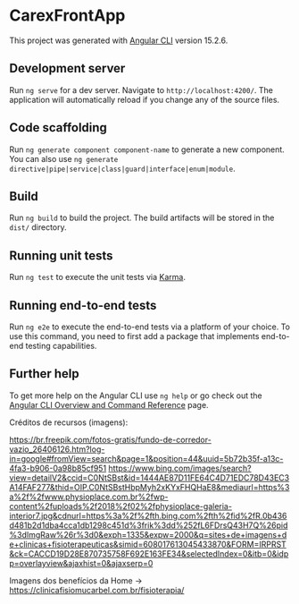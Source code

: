 # CarexFrontApp

This project was generated with [Angular CLI](https://github.com/angular/angular-cli) version 15.2.6.

## Development server

Run `ng serve` for a dev server. Navigate to `http://localhost:4200/`. The application will automatically reload if you change any of the source files.

## Code scaffolding

Run `ng generate component component-name` to generate a new component. You can also use `ng generate directive|pipe|service|class|guard|interface|enum|module`.

## Build

Run `ng build` to build the project. The build artifacts will be stored in the `dist/` directory.

## Running unit tests

Run `ng test` to execute the unit tests via [Karma](https://karma-runner.github.io).

## Running end-to-end tests

Run `ng e2e` to execute the end-to-end tests via a platform of your choice. To use this command, you need to first add a package that implements end-to-end testing capabilities.

## Further help

To get more help on the Angular CLI use `ng help` or go check out the [Angular CLI Overview and Command Reference](https://angular.io/cli) page.


Créditos de recursos (imagens):

https://br.freepik.com/fotos-gratis/fundo-de-corredor-vazio_26406126.htm?log-in=google#fromView=search&page=1&position=44&uuid=5b72b35f-a13c-4fa3-b906-0a98b85cf951
https://www.bing.com/images/search?view=detailV2&ccid=C0NtSBst&id=1444AE87D11FE64C4D71EDC78D43EC3A14FAF277&thid=OIP.C0NtSBstHbpMyh2xKYxFHQHaE8&mediaurl=https%3a%2f%2fwww.physioplace.com.br%2fwp-content%2fuploads%2f2018%2f02%2fphysioplace-galeria-interior7.jpg&cdnurl=https%3a%2f%2fth.bing.com%2fth%2fid%2fR.0b436d481b2d1dba4cca1db1298c451d%3frik%3dd%252fL6FDrsQ43H7Q%26pid%3dImgRaw%26r%3d0&exph=1335&expw=2000&q=sites+de+imagens+de+clinicas+fisioterapeuticas&simid=608017613045433870&FORM=IRPRST&ck=CACCD19D28E870735758F692E163FE34&selectedIndex=0&itb=0&idpp=overlayview&ajaxhist=0&ajaxserp=0


Imagens dos benefícios da Home -> https://clinicafisiomucarbel.com.br/fisioterapia/
